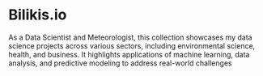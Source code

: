# Bilikis.io
As a Data Scientist and Meteorologist, this collection showcases my data science projects across various sectors, including environmental science, health, and business. It highlights applications of machine learning, data analysis, and predictive modeling to address real-world challenges
